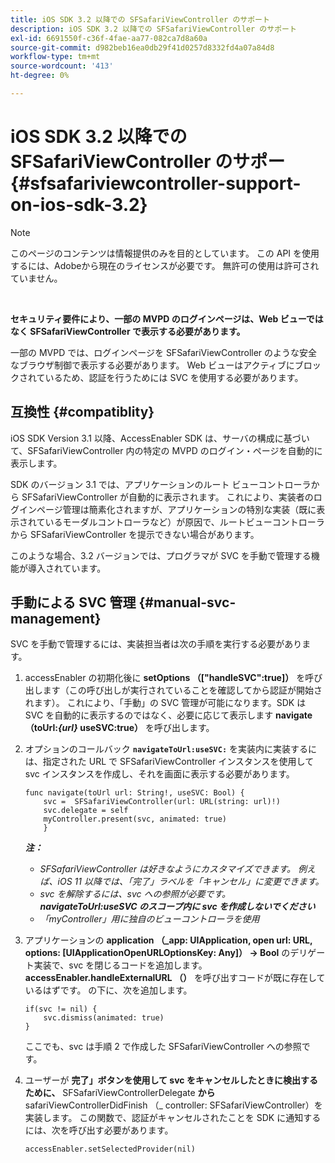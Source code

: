 ```yaml
---
title: iOS SDK 3.2 以降での SFSafariViewController のサポート
description: iOS SDK 3.2 以降での SFSafariViewController のサポート
exl-id: 6691550f-c36f-4fae-aa77-082ca7d8a60a
source-git-commit: d982beb16ea0db29f41d0257d8332fd4a07a84d8
workflow-type: tm+mt
source-wordcount: '413'
ht-degree: 0%

---
```


# iOS SDK 3.2 以降での SFSafariViewController のサポー {#sfsafariviewcontroller-support-on-ios-sdk-3.2}

>[!NOTE]
>
>このページのコンテンツは情報提供のみを目的としています。 この API を使用するには、Adobeから現在のライセンスが必要です。 無許可の使用は許可されていません。

</br>


**セキュリティ要件により、一部の MVPD のログインページは、Web ビューではなく SFSafariViewController で表示する必要があります。**

一部の MVPD では、ログインページを SFSafariViewController のような安全なブラウザ制御で表示する必要があります。 Web ビューはアクティブにブロックされているため、認証を行うためには SVC を使用する必要があります。

## 互換性 {#compatiblity}

iOS SDK Version 3.1 以降、AccessEnabler SDK は、サーバの構成に基づいて、SFSafariViewController 内の特定の MVPD のログイン・ページを自動的に表示します。

SDK のバージョン 3.1 では、アプリケーションのルート ビューコントローラから SFSafariViewController が自動的に表示されます。 これにより、実装者のログインページ管理は簡素化されますが、アプリケーションの特別な実装（既に表示されているモーダルコントローラなど）が原因で、ルートビューコントローラから SFSafariViewController を提示できない場合があります。

このような場合、3.2 バージョンでは、プログラマが SVC を手動で管理する機能が導入されています。

## 手動による SVC 管理 {#manual-svc-management}

SVC を手動で管理するには、実装担当者は次の手順を実行する必要があります。


1. accessEnabler の初期化後に **setOptions （[&quot;handleSVC&quot;:true]）** を呼び出します（この呼び出しが実行されていることを確認してから認証が開始されます）。 これにより、「手動」の SVC 管理が可能になります。SDK は SVC を自動的に表示するのではなく、必要に応じて表示します     **navigate （toUrl:*{url}* useSVC:true）** を呼び出します。

1. オプションのコールバック **`navigateToUrl:useSVC:`** を実装内に実装するには、指定された URL で SFSafariViewController インスタンスを使用して svc インスタンスを作成し、それを画面に表示する必要があります。

   ```obj-c
   func navigate(toUrl url: String!, useSVC: Bool) {
       svc =  SFSafariViewController(url: URL(string: url)!)
       svc.delegate = self
       myController.present(svc, animated: true)
       }
   ```

   ***注：***

   - *SFSafariViewController は好きなようにカスタマイズできます。 例えば、iOS 11 以降では、「完了」ラベルを「キャンセル」に変更できます。*
   - *svc を解除するには、svc への参照が必要です。**navigateToUrl:useSVC のスコープ内に svc を作成しないでください***
   - *「myController」用に独自のビューコントローラを使用*


1. アプリケーションの **application （\_app: UIApplication, open url: URL, options: \[UIApplicationOpenURLOptionsKey: Any\]） -\> Bool** のデリゲート実装で、svc を閉じるコードを追加します。 **accessEnabler.handleExternalURL （）** を呼び出すコードが既に存在しているはずです。 の下に、次を追加します。

   ```obj-c
   if(svc != nil) {
       svc.dismiss(animated: true)
   }
   ```

   ここでも、svc は手順 2 で作成した SFSafariViewController への参照です。


1. ユーザーが **完了」ボタンを使用して svc をキャンセルしたときに検出するために、** SFSafariViewControllerDelegate **から** safariViewControllerDidFinish （\_ controller: SFSafariViewController）を実装します。 この関数で、認証がキャンセルされたことを SDK に通知するには、次を呼び出す必要があります。

   ```obj-c
   accessEnabler.setSelectedProvider(nil)
   ```
